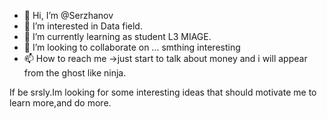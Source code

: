 - 👋 Hi, I’m @Serzhanov
- 👀 I’m interested in Data field.
- 🌱 I’m currently learning as student L3 MIAGE.
- 💞️ I’m looking to collaborate on ... smthing interesting
- 📫 How to reach me ->just start to talk about money and i will appear from the ghost like ninja.

If be srsly.Im looking for some interesting ideas that should motivate me to learn more,and do more.

<!---
Serzhanov/Serzhanov is a ✨ special ✨ repository because its `README.md` (this file) appears on your GitHub profile.
You can click the Preview link to take a look at your changes.
--->

